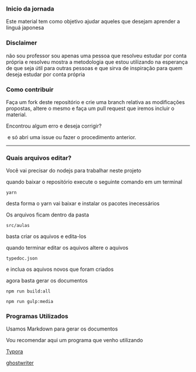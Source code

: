 ### Inicio da jornada

Este material tem como objetivo ajudar aqueles que desejam aprender a linguá japonesa



### Disclaimer

não sou professor sou apenas uma pessoa que resolveu estudar por conta própria e resolveu mostra a metodologia que estou utilizando na esperança de que seja útil para outras pessoas e que sirva de inspiração para quem deseja estudar por conta própria



### Como contribuir

Faça um fork deste repositório e crie uma branch relativa as modificações propostas, altere o mesmo e faça um pull request que iremos incluir o material.



Encontrou algum erro e deseja corrigir? 

​	e só abri uma issue ou fazer o procedimento anterior.

------



### Quais arquivos editar?

Você vai precisar do nodejs para trabalhar neste projeto



quando baixar o repositório execute o seguinte comando em um terminal

```shell
yarn
```

desta forma o yarn vai baixar e instalar os pacotes inecessários



Os arquivos ficam dentro da pasta 

```
src/aulas
```

basta criar os aquivos e edita-los

quando terminar editar os aquivos altere o aquivos

```
typedoc.json
```

e inclua os aquivos novos que foram criados 



agora basta gerar os documentos

```shell
npm run build:all
```

```shell
npm run gulp:media
```



### Programas Utilizados

Usamos Markdown para gerar os documentos





Vou recomendar aqui um programa que venho utilizando

[Typora](https://typora.io/) 

[ghostwriter](https://wereturtle.github.io/ghostwriter/)

